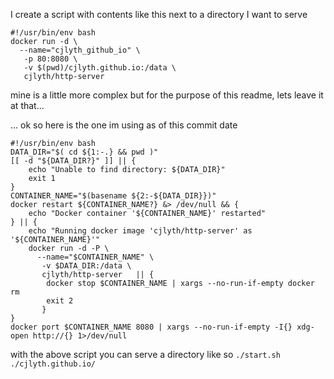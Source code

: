 


I create a script with contents like this next to a directory I want to serve

```shell
#!/usr/bin/env bash
docker run -d \
  --name="cjlyth_github_io" \
   -p 80:8080 \
   -v $(pwd)/cjlyth.github.io:/data \
   cjlyth/http-server	

```

mine is a little more complex but for the purpose of this readme, lets leave it at that...


... ok so here is the one im using as of this commit date

```shell
#!/usr/bin/env bash
DATA_DIR="$( cd ${1:-.} && pwd )"
[[ -d "${DATA_DIR?}" ]] || {
	echo "Unable to find directory: ${DATA_DIR}"
	exit 1
}
CONTAINER_NAME="$(basename ${2:-${DATA_DIR}})"
docker restart ${CONTAINER_NAME?} &> /dev/null && {
	echo "Docker container '${CONTAINER_NAME}' restarted"
} || {
	echo "Running docker image 'cjlyth/http-server' as '${CONTAINER_NAME}'"
	docker run -d -P \
	  --name="$CONTAINER_NAME" \
	   -v $DATA_DIR:/data \
	   cjlyth/http-server	|| {
	   	docker stop $CONTAINER_NAME | xargs --no-run-if-empty docker rm
	   	exit 2
	   }
}
docker port $CONTAINER_NAME 8080 | xargs --no-run-if-empty -I{} xdg-open http://{} 1>/dev/null
```

with the above script you can serve a directory like so `./start.sh ./cjlyth.github.io/`